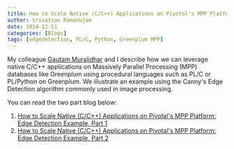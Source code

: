 ```yaml
---
title: How to Scale Native (C/C++) Applications on Pivotal's MPP Platform - An Edge Detection Example
author: Srivatsan Ramanujam
date: 2014-12-11
categories: [Blogs]
tags: [edgedetection, PL/C, Python, Greenplum MPP]
---
```


My colleague [Gautam Muralidhar](https://www.linkedin.com/in/gautamsmuralidhar) and I describe how we can leverage native C/C++ applications on Massively Parallel Processing (MPP) databases like Greenplum using procedural languages such as PL/C or PL/Python on Greenplum. We illustrate an example using the Canny's Edge Detection algorithm commonly used in image processing.

You can read the two part blog below:
1. [How to Scale Native (C/C++) Applications on Pivotal's MPP Platform: Edge Detection Example, Part 1](https://tanzu.vmware.com/content/blog/how-to-scale-native-c-c-applications-on-pivotals-mpp-platform-edge-detection-example-part-1)
2. [How to Scale Native (C/C++) Applications on Pivotal's MPP Platform: Edge Detection Example, Part 2](https://tanzu.vmware.com/content/blog/how-to-scale-native-c-c-applications-on-pivotal-s-mpp-platform-edge-detection-example-part-2)
